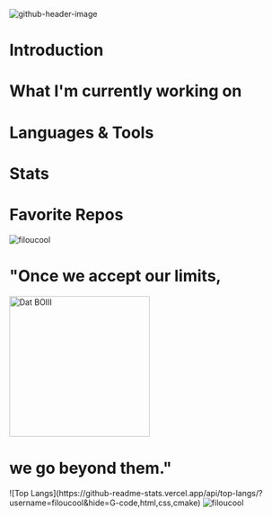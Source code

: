 ![github-header-image](https://github.com/filoucool/filoucool/assets/25182703/78d4b62f-f19f-4193-b207-3a024bbd4e97)
# Introduction
# What I'm currently working on
# Languages & Tools
# Stats
# Favorite Repos
 
 
 
 
 
 <img src="https://komarev.com/ghpvc/?username=filoucool" alt="filoucool"/>
 <H1>"Once we accept our limits,</H1>
 <img src="https://media.tenor.com/images/537f8081464118674136ed777d16d622/tenor.gif" alt="Dat BOIII" title="Dat BOIII" width="250"/>
 <H1>we go beyond them."</H1>
 ![Top Langs](https://github-readme-stats.vercel.app/api/top-langs/?username=filoucool&hide=G-code,html,css,cmake)
<img src="https://github-readme-stats.vercel.app/api?username=filoucool&show_icons=true" alt="filoucool" />

